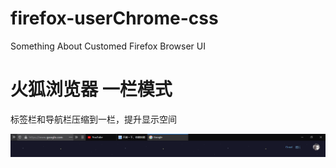 # firefox-userChrome-css

 Something About Customed Firefox Browser UI

# 火狐浏览器 一栏模式

标签栏和导航栏压缩到一栏，提升显示空间

![1576288434835](README.assets/1576288434835.png)

